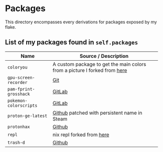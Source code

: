 # Packages

This directory encompasses every derivations for packages exposed by my flake.

## List of my packages found in `self.packages`

| Name                           | Source / Description |
| ------------------------------ | -------------------- |
| `coloryou`                     | A custom package to get the main colors from a picture I forked from [here](https://github.com/dharmx/vile/blob/7d486c128c7e553912673755f97b118aaab0193d/src/shell/playerctl.py#L2) |
| `gpu-screen-recorder`          | [Git](https://git.dec05eba.com/gpu-screen-recorder/about) |
| `pam-fprint-grosshack`         | [GitLab](https://gitlab.com/mishakmak/pam-fprint-grosshack) |
| `pokemon-colorscripts`         | [GitLab](https://gitlab.com/phoneybadger/pokemon-colorscripts) |
| `proton-ge-latest`             | [Github](https://github.com/GloriousEggroll/proton-ge-custom) patched with persistent name in Steam |
| `protonhax`                    | [Github](https://github.com/jcnils/protonhax) |
| `repl`                         | nix repl forked from [here](https://github.com/fufexan/dotfiles/blob/main/pkgs/repl/default.nix) |
| `trash-d`                      | [Github](https://github.com/rushsteve1/trash-d) |
